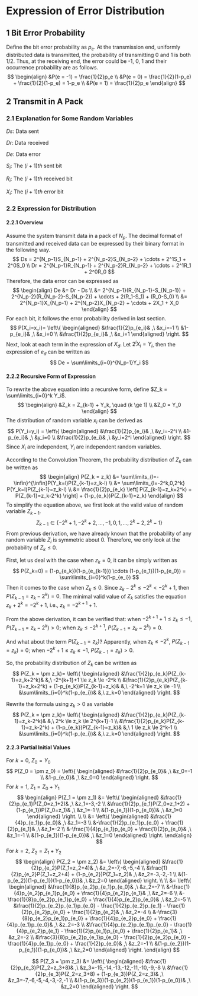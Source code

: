 # Expression of Error Distribution

## 1	Bit Error Probability

Define the bit error probability as $p_e$. At the transmission end, uniformly distributed data is transmitted, the probability of transmitting 0 and 1 is both 1/2. Thus, at the receiving end, the error could be -1, 0, 1 and their occurrence probability are as follows.
$$
\begin{align}
&P(e = -1) = \frac{1}{2}p_e \\
&P(e = 0) = \frac{1}{2}(1-p_e) + \frac{1}{2}(1-p_e) = 1-p_e \\
&P(e = 1) = \frac{1}{2}p_e
\end{align}
$$

## 2	Transmit in A Pack

### 2.1	Explanation for Some Random Variables

$Ds$: Data sent

$Dr$: Data received

$De$: Data error

$S_i$: The $(i+1)th$ sent bit

$R_i$: The $(i+1)th$ received bit

$X_i$: The $(i+1)th$ error bit

### 2.2	Expression for Distribution

#### 2.2.1	Overview

Assume the system transmit data in a pack of $N_p$. The decimal format of transmitted and received data can be expressed by their binary format in the following way.
$$
Ds = 2^{N_p-1}S_{N_p-1} + 2^{N_p-2}S_{N_p-2} + \cdots + 2^1S_1 + 2^0S_0 \\
Dr = 2^{N_p-1}R_{N_p-1} + 2^{N_p-2}R_{N_p-2} + \cdots + 2^1R_1 + 2^0R_0
$$
Therefore, the data error can be expressed as
$$
\begin{align}
De &= Dr - Ds \\
&= 2^{N_p-1}(R_{N_p-1}-S_{N_p-1}) + 2^{N_p-2}(R_{N_p-2}-S_{N_p-2}) + \cdots + 2(R_1-S_1) + (R_0-S_0) \\
&= 2^{N_p-1}X_{N_p-1} + 2^{N_p-2}X_{N_p-2} + \cdots + 2X_1 + X_0
\end{align}
$$
For each bit, it follows the error probability derived in last section.
$$
P(X_i=x_i)=
\left\{
\begin{aligned}
&\frac{1}{2}p_{e_i}& ,\ &x_i=-1 \\
&1-p_{e_i}& ,\ &x_i=0 \\
&\frac{1}{2}p_{e_i}& ,\ &x_i=1
\end{aligned}
\right.
$$
Next, look at each term in the expression of $X_d$. Let $2^iX_i=Y_i$, then the expression of $e_d$ can be written as
$$
De = \sum\limits_{i=0}^{N_p-1}Y_i
$$

#### 2.2.2	Recursive Form of Expression

To rewrite the above equation into a recursive form, define $Z_k = \sum\limits_{i=0}^k Y_i$.
$$
\begin{align}
&Z_k = Z_{k-1} + Y_k, \quad (k \ge 1) \\
&Z_0 = Y_0
\end{align}
$$
The distribution of random variable $x_i$ can be derived as
$$
P(Y_i=y_i) =
\left\{
\begin{aligned}
&\frac{1}{2}p_{e_i}& ,\ &y_i=-2^i \\
&1-p_{e_i}& ,\ &y_i=0 \\
&\frac{1}{2}p_{e_i}& ,\ &y_i=2^i
\end{aligned}
\right.
$$
Since $X_i$ are independent, $Y_i$ are independent random variables.

According to the Convolution Theorem, the probability distribution of $Z_k$ can be written as
$$
\begin{align}
P(Z_k = z_k) &= \sum\limits_{l=-\infin}^{\infin}P(Y_k=l)P(Z_{k-1}=z_k-l) \\
&= \sum\limits_{l=-2^k,0,2^k} P(Y_k=l)P(Z_{k-1}=z_k-l) \\
&= \frac{1}{2}p_{e_k} \left[ P(Z_{k-1}=z_k+2^k) + P(Z_{k-1}=z_k-2^k) \right] + (1-p_{e_k})P(Z_{k-1}=z_k)
\end{align}
$$
To simplify the equation above, we first look at the valid value of random variable $Z_{k-1}$.
$$
Z_{k-1} \in \left\{ -2^k+1, -2^k+2, \dots, -1, 0, 1, \dots, 2^k-2, 2^k-1 \right\}
$$
From previous derivation, we have already known that the probability of any random variable $Z_i$ is symmetric about 0. Therefore, we only look at the probability of $Z_k \le 0$.

First, let us deal with the case when $z_k=0$, it can be simply written as
$$
P(Z_k=0) = (1-p_{e_k})(1-p_{e_{k-1}}) \cdots (1-p_{e_1})(1-p_{e_0}) = \sum\limits_{i=0}^k(1-p_{e_i})
$$
Then it comes to the case when $Z_k \le 0$. Since $z_k-2^k \le -2^k < -2^k+1$, then $P(Z_{k-1}=z_k-2^k) = 0$. The minimal valid value of $Z_k$ satisfies the equation $z_k+2^k = -2^k+1$, i.e., $z_k = -2^{k+1}+1$.

From the above derivation, it can be verified that: when $-2^{k+1}+1 \le z_k \le -1$, $P(Z_{k-1}=z_k-2^k) > 0$; when $z_k \le -2^{k+1}$, $P(Z_{k-1}=z_k-2^k) = 0$.

And what about the term $P(Z_{k-1}=z_k)$? Apparently, when $z_k \le -2^k$, $P(Z_{k-1}=z_k) = 0$; when $-2^k+1 \le z_k \le -1$, $P(Z_{k-1}=z_k) > 0$.

So, the probability distribution of $Z_k$ can be written as
$$
P(Z_k = \pm z_k)=
\left\{
\begin{aligned}
&\frac{1}{2}p_{e_k}P(Z_{k-1}=z_k+2^k)& &,\ -2^{k+1}+1 \le z_k \le -2^k \\
&\frac{1}{2}p_{e_k}P(Z_{k-1}=z_k+2^k) + (1-p_{e_k})P(Z_{k-1}=z_k)& &,\ -2^k+1 \le z_k \le -1 \\
&\sum\limits_{i=0}^k(1-p_{e_i})& &,\ z_k=0
\end{aligned}
\right.
$$

Rewrite the formula using $z_k>0$ as variable
$$
P(Z_k = \pm z_k)=
\left\{
\begin{aligned}
&\frac{1}{2}p_{e_k}P(Z_{k-1}=z_k-2^k)& &,\ 2^k \le z_k \le 2^{k+1}-1 \\
&\frac{1}{2}p_{e_k}P(Z_{k-1}=z_k-2^k) + (1-p_{e_k})P(Z_{k-1}=z_k)& &,\ 1 \le z_k \le 2^k-1 \\
&\sum\limits_{i=0}^k(1-p_{e_i})& &,\ z_k=0
\end{aligned}
\right.
$$


#### 2.2.3	Partial Initial Values

For $k=0$, $Z_0=Y_0$
$$
P(Z_0 = \pm z_0) = 
\left\{
\begin{aligned}
&\frac{1}{2}p_{e_0}& ,\ &z_0=-1 \\
&1-p_{e_0}& ,\ &z_0=0
\end{aligned}
\right.
$$
For $k=1$, $Z_1=Z_0+Y_1$
$$
\begin{align}
P(Z_1 = \pm z_1) &= 
\left\{
\begin{aligned}
&\frac{1}{2}p_{e_1}P(Z_0=z_1+2)& ,\ &z_1=-3,-2 \\
&\frac{1}{2}p_{e_1}P(Z_0=z_1+2) + (1-p_{e_1})P(Z_0=z_1)& ,\ &z_1=-1 \\
&(1-p_{e_1})(1-p_{e_0})& ,\ &z_1=0
\end{aligned}
\right. \\ \\
&=
\left\{
\begin{aligned}
&\frac{1}{4}p_{e_1}p_{e_0}& ,\ &z_1=-3 \\
&-\frac{1}{2}p_{e_1}p_{e_0} + \frac{1}{2}p_{e_1}& ,\ &z_1=-2 \\
&-\frac{1}{4}p_{e_1}p_{e_0} + \frac{1}{2}p_{e_0}& ,\ &z_1=-1 \\
&(1-p_{e_1})(1-p_{e_0})& ,\ &z_1=0
\end{aligned}
\right.
\end{align}
$$
For $k=2$, $Z_2=Z_1+Y_2$
$$
\begin{align}
P(Z_2 = \pm z_2) &= 
\left\{
\begin{aligned}
&\frac{1}{2}p_{e_2}P(Z_1=z_2+4)& ,\ &z_2=-7,-6,-5,-4 \\
&\frac{1}{2}p_{e_2}P(Z_1=z_2+4) + (1-p_{e_2})P(Z_1=z_2)& ,\ &z_2=-3,-2,-1 \\
&(1-p_{e_2})(1-p_{e_1})(1-p_{e_0})& ,\ &z_2=0
\end{aligned}
\right. \\ \\
&=
\left\{
\begin{aligned}
&\frac{1}{8}p_{e_2}p_{e_1}p_{e_0}& ,\ &z_2=-7 \\
&-\frac{1}{4}p_{e_2}p_{e_1}p_{e_0} + \frac{1}{4}p_{e_2}p_{e_1}& ,\ &z_2=-6 \\
&-\frac{1}{8}p_{e_2}p_{e_1}p_{e_0} + \frac{1}{4}p_{e_2}p_{e_0}& ,\ &z_2=-5 \\
&\frac{1}{2}p_{e_2}p_{e_1}p_{e_0} - \frac{1}{2}p_{e_2}p_{e_1} - \frac{1}{2}p_{e_2}p_{e_0} + \frac{1}{2}p_{e_2}& ,\ &z_2=-4 \\
&-\frac{3}{8}p_{e_2}p_{e_1}p_{e_0} + \frac{1}{4}p_{e_2}p_{e_0} + \frac{1}{4}p_{e_1}p_{e_0}& ,\ &z_2=-3 \\
&\frac{1}{4}p_{e_2}p_{e_1}p_{e_0} - \frac{1}{4}p_{e_2}p_{e_1} - \frac{1}{2}p_{e_1}p_{e_0} + \frac{1}{2}p_{e_1}& ,\ &z_2=-2 \\
&\frac{3}{8}p_{e_2}p_{e_1}p_{e_0} - \frac{1}{2}p_{e_2}p_{e_0} - \frac{1}{4}p_{e_1}p_{e_0} + \frac{1}{2}p_{e_0}& ,\ &z_2=-1 \\
&(1-p_{e_2})(1-p_{e_1})(1-p_{e_0})& ,\ &z_2=0
\end{aligned}
\right.
\end{align}
$$

$$
P(Z_3 = \pm z_3) &= 
\left\{
\begin{aligned}
&\frac{1}{2}p_{e_3}P(Z_2=z_3+8)& ,\ &z_3=-15,-14,-13,-12,-11,-10,-9,-8 \\
&\frac{1}{2}p_{e_3}P(Z_2=z_3+8) + (1-p_{e_3})P(Z_2=z_3)& ,\ &z_3=-7,-6,-5,-4,-3,-2,-1 \\
&(1-p_{e_3})(1-p_{e_2})(1-p_{e_1})(1-p_{e_0})& ,\ &z_2=0
\end{aligned}
\right.
$$

